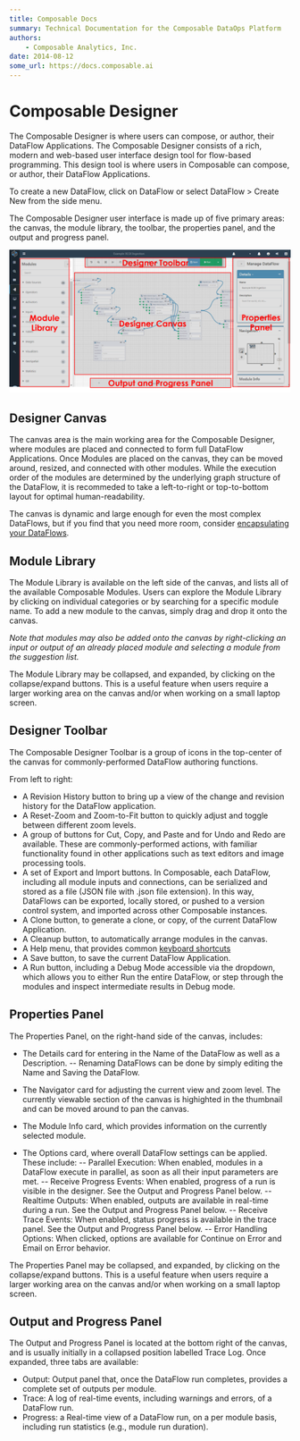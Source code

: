 ```yaml
---
title: Composable Docs
summary: Technical Documentation for the Composable DataOps Platform
authors:
    - Composable Analytics, Inc.
date: 2014-08-12
some_url: https://docs.composable.ai
---
```


# Composable Designer

The Composable Designer is where users can compose, or author, their DataFlow Applications. The Composable Designer consists of a rich, modern and web-based user interface design tool for flow-based programming. This design tool is where users in Composable can compose, or author, their DataFlow Applications.

To create a new DataFlow, click on DataFlow or select DataFlow > Create New from the side menu.

The Composable Designer user interface is made up of five primary areas: the canvas, the module library, the toolbar, the properties panel, and the output and progress panel.


![Composable DataFlow Application](img/03.02.Img_1.png)


## Designer Canvas

The canvas area is the main working area for the Composable Designer, where modules are placed and connected to form full DataFlow Applications. Once Modules are placed on the canvas, they can be moved around, resized, and connected with other modules. While the execution order of the modules are determined by the underlying graph structure of the DataFlow, it is recommeded to take a left-to-right or top-to-bottom layout for optimal human-readability.

The canvas is dynamic and large enough for even the most complex DataFlows, but if you find that you need more room, consider [encapsulating your DataFlows](./03.KeyBoard-Shortcuts.md).

## Module Library

The Module Library is available on the left side of the canvas, and lists all of the available Composable Modules. Users can explore the Module Library by clicking on individual categories or by searching for a specific module name. To add a new module to the canvas, simply drag and drop it onto the canvas.

*Note that modules may also be added onto the canvas by right-clicking an input or output of an already placed module and selecting a module from the suggestion list.*

The Module Library may be collapsed, and expanded, by clicking on the collapse/expand buttons. This is a useful feature when users require a larger working area on the canvas and/or when working on a small laptop screen.

## Designer Toolbar

The Composable Designer Toolbar is a group of icons in the top-center of the canvas for commonly-performed DataFlow authoring functions.

From left to right:

- A Revision History button to bring up a view of the change and revision history for the DataFlow application.
- A Reset-Zoom and Zoom-to-Fit button to quickly adjust and toggle between different zoom levels. 
- A group of buttons for Cut, Copy, and Paste and for Undo and Redo are available. These are commonly-performed actions, with familiar functionality found in other applications such as text editors and image processing tools.
- A set of Export and Import buttons. In Composable, each DataFlow, including all module inputs and connections, can be serialized and stored as a file (JSON file with .json file extension). In this way, DataFlows can be exported, locally stored, or pushed to a version control system, and imported across other Composable instances.
- A Clone button, to generate a clone, or copy, of the current DataFlow Application.
- A Cleanup button, to automatically arrange modules in the canvas.
- A Help menu, that provides common [keyboard shortcuts](./03.KeyBoard-Shortcuts.md)
- A Save button, to save the current DataFlow Application.
- A Run button, including a Debug Mode accessible via the dropdown, which allows you to either Run the entire DataFlow, or step through the modules and inspect intermediate results in Debug mode.

## Properties Panel

The Properties Panel, on the right-hand side of the canvas, includes:

- The Details card for entering in the Name of the DataFlow as well as a Description.
-- Renaming DataFlows can be done by simply editing the Name and Saving the DataFlow.

- The Navigator card for adjusting the current view and zoom level. The currently viewable section of the canvas is highighted in the thumbnail and can be moved around to pan the canvas.
- The Module Info card, which provides information on the currently selected module.
- The Options card, where overall DataFlow settings can be applied. These include:
-- Parallel Execution: When enabled, modules in a DataFlow execute in parallel, as soon as all their input parameters are met.
-- Receive Progress Events: When enabled, progress of a run is visible in the designer. See the Output and Progress Panel below.
-- Realtime Outputs: When enabled, outputs are available in real-time during a run.  See the Output and Progress Panel below.
-- Receive Trace Events: When enabled, status progress is available in the trace panel.  See the Output and Progress Panel below.
-- Error Handling Options: When clicked, options are available for Continue on Error and Email on Error behavior.

The Properties Panel may be collapsed, and expanded, by clicking on the collapse/expand buttons. This is a useful feature when users require a larger working area on the canvas and/or when working on a small laptop screen.

## Output and Progress Panel

The Output and Progress Panel is located at the bottom right of the canvas, and is usually initially in a collapsed position labelled Trace Log. Once expanded, three tabs are available:

- Output: Output panel that, once the DataFlow run completes, provides a complete set of outputs per module.
- Trace: A log of real-time events, including warnings and errors, of a DataFlow run.
- Progress: a Real-time view of a DataFlow run, on a per module basis, including run statistics (e.g., module run duration).